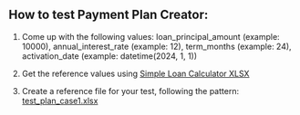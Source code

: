 ## How to test Payment Plan Creator:

1. Come up with the following values:
    loan_principal_amount (example: 10000), annual_interest_rate (example: 12), term_months (example: 24), activation_date (example: datetime(2024, 1, 1))

2. Get the reference values using [Simple Loan Calculator XLSX](./reference/simple_loan_calculator.xlsx)

3. Create a reference file for your test, following the pattern: [test_plan_case1.xlsx](./reference/test_plan_case1.xlsx)